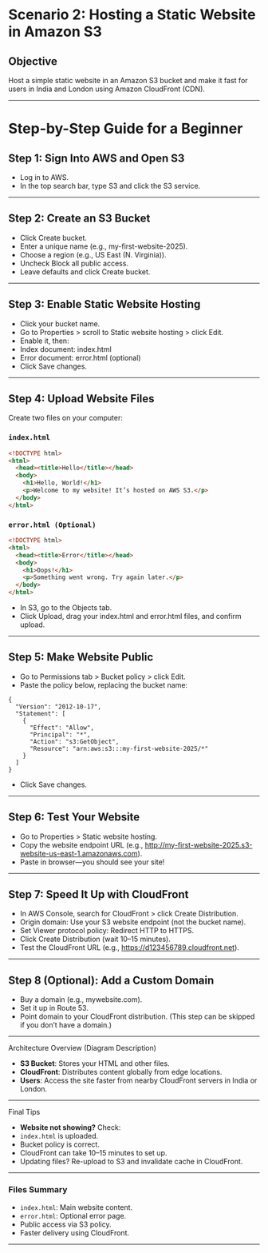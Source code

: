 # Scenario 2: Hosting a Static Website in Amazon S3

## Objective

Host a simple static website in an Amazon S3 bucket and make it fast for users in India and London using Amazon CloudFront (CDN).

---

# Step-by-Step Guide for a Beginner

## Step 1: Sign Into AWS and Open S3
- Log in to AWS.
- In the top search bar, type S3 and click the S3 service.

---

## Step 2: Create an S3 Bucket
- Click Create bucket.
- Enter a unique name (e.g., my-first-website-2025).
- Choose a region (e.g., US East (N. Virginia)).
- Uncheck Block all public access.
- Leave defaults and click Create bucket.

---

## Step 3: Enable Static Website Hosting
- Click your bucket name.
- Go to Properties > scroll to Static website hosting > click Edit.
- Enable it, then:
- Index document: index.html
- Error document: error.html (optional)
- Click Save changes.

---

## Step 4: Upload Website Files

Create two files on your computer:

### `index.html`

```html
<!DOCTYPE html>
<html>
  <head><title>Hello</title></head>
  <body>
    <h1>Hello, World!</h1>
    <p>Welcome to my website! It’s hosted on AWS S3.</p>
  </body>
</html>
```

### `error.html (Optional)`

```html
<!DOCTYPE html>
<html>
  <head><title>Error</title></head>
  <body>
    <h1>Oops!</h1>
    <p>Something went wrong. Try again later.</p>
  </body>
</html>
```


- In S3, go to the Objects tab.
- Click Upload, drag your index.html and error.html files, and confirm upload.

---

## Step 5: Make Website Public
- Go to Permissions tab > Bucket policy > click Edit.
- Paste the policy below, replacing the bucket name:


```
{
  "Version": "2012-10-17",
  "Statement": [
    {
      "Effect": "Allow",
      "Principal": "*",
      "Action": "s3:GetObject",
      "Resource": "arn:aws:s3:::my-first-website-2025/*"
    }
  ]
}
```

- Click Save changes.

---

## Step 6: Test Your Website
- Go to Properties > Static website hosting.
- Copy the website endpoint URL (e.g., http://my-first-website-2025.s3-website-us-east-1.amazonaws.com).
- Paste in browser—you should see your site!

---

## Step 7: Speed It Up with CloudFront
- In AWS Console, search for CloudFront > click Create Distribution.
- Origin domain: Use your S3 website endpoint (not the bucket name).
- Set Viewer protocol policy: Redirect HTTP to HTTPS.
- Click Create Distribution (wait 10–15 minutes).
- Test the CloudFront URL (e.g., https://d123456789.cloudfront.net).

---

## Step 8 (Optional): Add a Custom Domain
- Buy a domain (e.g., mywebsite.com).
- Set it up in Route 53.
- Point domain to your CloudFront distribution.
  (This step can be skipped if you don’t have a domain.)

---

Architecture Overview (Diagram Description)
- **S3 Bucket**: Stores your HTML and other files.
- **CloudFront**: Distributes content globally from edge locations.
- **Users**: Access the site faster from nearby CloudFront servers in India or London.

---

Final Tips
- **Website not showing?** Check:
- `index.html` is uploaded.
- Bucket policy is correct.
- CloudFront can take 10–15 minutes to set up.
- Updating files? Re-upload to S3 and invalidate cache in CloudFront.

---

### Files Summary
- `index.html`: Main website content.
- `error.html`: Optional error page.
- Public access via S3 policy.
- Faster delivery using CloudFront.

---
